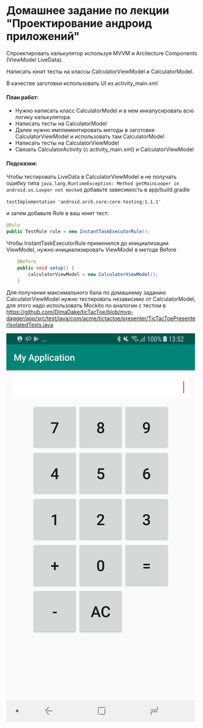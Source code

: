 # Домашнее задание по лекции "Проектирование андроид приложений"

Спроектировать калькулятор используя MVVM и Arcitecture Components (ViewModel LiveData). 

Написать юнит тесты на классы CalculatorViewModel и CalculatorModel. 

В качестве заготовки использовать UI из activity_main.xml

#### План работ:
* Нужно написать класс CalculatorModel и в нем инкапусировать всю логику калькулятора. 
* Написать тесты на CalculatorModel
* Далее нужно имплементировать методы в заготовке CalculatorViewModel и использовать там CalculatorModel
* Написать тесты на CalculatorViewModel
* Связать CalculatorActivity (с activity_main.xml)  и CalculatorViewModel

#### Подсказки:


Чтобы тестировать LiveData в CalculatorViewModel и не получать ошибку типа `java.lang.RuntimeException: Method getMainLooper in android.os.Looper not mocked` добавьте зависимость в app/build.gradle

`testImplementation 'android.arch.core:core-testing:1.1.1'`

и затем добавьте Rule в ваш юнит тест:
```java
@Rule
public TestRule rule = new InstantTaskExecutorRule();
```

Чтобы InstantTaskExecutorRule применился до инициализации ViewModel, нужно инициализировать ViewModel в методе Before

```java
    @Before
    public void setup() {
        calculatorViewModel = new CalculatorViewModel();
    }
```

Для получения максимального бала по домашнему заданию CalculatorViewModel нужно тестировать независимо от CalculatorModel, для этого надо использовать Mockito по аналогии с тестом в https://github.com/DimaDake/ticTacToe/blob/mvp-dagger/app/src/test/java/com/acme/tictactoe/presenter/TicTacToePresenterIsolatedTests.java

![activity_main.xml](Screenshot_20190425-135217.png)
